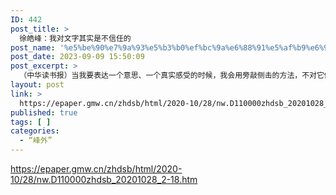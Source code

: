 ```yaml
---
ID: 442
post_title: >
  徐皓峰：我对文字其实是不信任的
post_name: '%e5%be%90%e7%9a%93%e5%b3%b0%ef%bc%9a%e6%88%91%e5%af%b9%e6%96%87%e5%ad%97%e5%85%b6%e5%ae%9e%e6%98%af%e4%b8%8d%e4%bf%a1%e4%bb%bb%e7%9a%84'
post_date: 2023-09-09 15:50:09
post_excerpt: >
  （中华读书报）当我要表达一个意思、一个真实感受的时候，我会用旁敲侧击的方法，不对它做出最准确的描述，而是比最准确的状态偏一点，这样反而能更好地反映这个东西、这是我所认为的写作的分寸感。
layout: post
link: >
  https://epaper.gmw.cn/zhdsb/html/2020-10/28/nw.D110000zhdsb_20201028_2-18.htm
published: true
tags: [ ]
categories:
  - “峰外”
---
```

https://epaper.gmw.cn/zhdsb/html/2020-10/28/nw.D110000zhdsb_20201028_2-18.htm